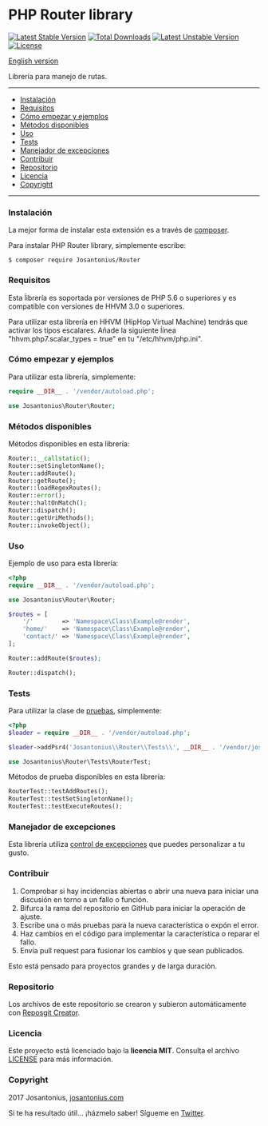 # PHP Router library

[![Latest Stable Version](https://poser.pugx.org/josantonius/router/v/stable)](https://packagist.org/packages/josantonius/router) [![Total Downloads](https://poser.pugx.org/josantonius/router/downloads)](https://packagist.org/packages/josantonius/router) [![Latest Unstable Version](https://poser.pugx.org/josantonius/router/v/unstable)](https://packagist.org/packages/josantonius/router) [![License](https://poser.pugx.org/josantonius/router/license)](https://packagist.org/packages/josantonius/router)

[English version](README-ES.md)

Librería para manejo de rutas.

---

- [Instalación](#instalación)
- [Requisitos](#requisitos)
- [Cómo empezar y ejemplos](#cómo-empezar-y-ejemplos)
- [Métodos disponibles](#métodos-disponibles)
- [Uso](#uso)
- [Tests](#tests)
- [Manejador de excepciones](#manejador-de-excepciones)
- [Contribuir](#contribuir)
- [Repositorio](#repositorio)
- [Licencia](#licencia)
- [Copyright](#copyright)

---

### Instalación 

La mejor forma de instalar esta extensión es a través de [composer](http://getcomposer.org/download/).

Para instalar PHP Router library, simplemente escribe:

    $ composer require Josantonius/Router

### Requisitos

Esta ĺibrería es soportada por versiones de PHP 5.6 o superiores y es compatible con versiones de HHVM 3.0 o superiores.

Para utilizar esta librería en HHVM (HipHop Virtual Machine) tendrás que activar los tipos escalares. Añade la siguiente ĺínea "hhvm.php7.scalar_types = true" en tu "/etc/hhvm/php.ini".

### Cómo empezar y ejemplos

Para utilizar esta librería, simplemente:

```php
require __DIR__ . '/vendor/autoload.php';

use Josantonius\Router\Router;
```
### Métodos disponibles

Métodos disponibles en esta librería:

```php
Router::__callstatic();
Router::setSingletonName();
Router::addRoute();
Router::getRoute();
Router::loadRegexRoutes();
Router::error();
Router::haltOnMatch();
Router::dispatch();
Router::getUriMethods();
Router::invokeObject();
```
### Uso

Ejemplo de uso para esta librería:

```php
<?php
require __DIR__ . '/vendor/autoload.php';

use Josantonius\Router\Router;

$routes = [
    '/'        => 'Namespace\Class\Example@render',
    'home/'    => 'Namespace\Class\Example@render',
    'contact/' => 'Namespace\Class\Example@render',
];

Router::addRoute($routes);

Router::dispatch();
```

### Tests 

Para utilizar la clase de [pruebas](tests), simplemente:

```php
<?php
$loader = require __DIR__ . '/vendor/autoload.php';

$loader->addPsr4('Josantonius\\Router\\Tests\\', __DIR__ . '/vendor/josantonius/router/tests');

use Josantonius\Router\Tests\RouterTest;
```
Métodos de prueba disponibles en esta librería:

```php
RouterTest::testAddRoutes();
RouterTest::testSetSingletonName();
RouterTest::testExecuteRoutes();
```

### Manejador de excepciones

Esta librería utiliza [control de excepciones](src/Exception) que puedes personalizar a tu gusto.
### Contribuir
1. Comprobar si hay incidencias abiertas o abrir una nueva para iniciar una discusión en torno a un fallo o función.
1. Bifurca la rama del repositorio en GitHub para iniciar la operación de ajuste.
1. Escribe una o más pruebas para la nueva característica o expón el error.
1. Haz cambios en el código para implementar la característica o reparar el fallo.
1. Envía pull request para fusionar los cambios y que sean publicados.

Esto está pensado para proyectos grandes y de larga duración.

### Repositorio

Los archivos de este repositorio se crearon y subieron automáticamente con [Reposgit Creator](https://github.com/Josantonius/BASH-Reposgit).

### Licencia

Este proyecto está licenciado bajo la **licencia MIT**. Consulta el archivo [LICENSE](LICENSE) para más información.

### Copyright

2017 Josantonius, [josantonius.com](https://josantonius.com/)

Si te ha resultado útil... ¡házmelo saber! Sígueme en [Twitter](https://twitter.com/Josantonius).
